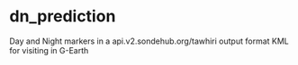 # dn_prediction
Day and Night markers in a api.v2.sondehub.org/tawhiri output format KML for visiting in G-Earth
